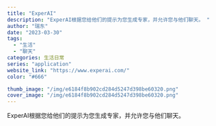 ```yaml
---
title: "ExperAI"
description: "ExperAI根据您给他们的提示为您生成专家，并允许您与他们聊天。 "
author: "瑞东"
date: "2023-03-30"
tags:
  - "生活"
  - "聊天"
categories: 生活日常
series: "application"
website_link: "https://www.experai.com/"
color: "#666"

thumb_image: "/img/e6184f8b902cd284d5247d398be60320.png"
cover_image: "/img/e6184f8b902cd284d5247d398be60320.png"
---
```


ExperAI根据您给他们的提示为您生成专家，并允许您与他们聊天。 
